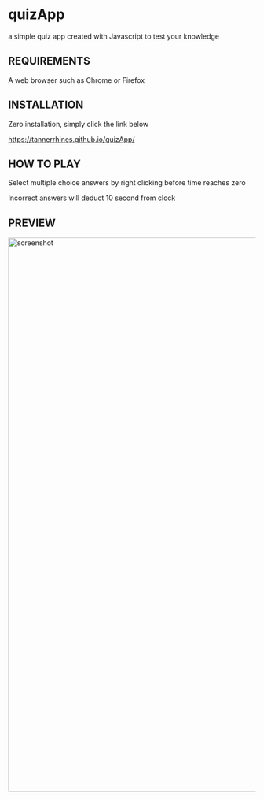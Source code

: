 # quizApp



a simple quiz app created with Javascript to test your knowledge 




REQUIREMENTS
------------

A web browser such as Chrome or Firefox





INSTALLATION
------------
Zero installation, simply click the link below

https://tannerrhines.github.io/quizApp/





HOW TO PLAY
-----------

Select multiple choice answers by right clicking before time reaches zero

Incorrect answers will deduct 10 second from clock

PREVIEW
-------

<img width="1125" alt="screenshot" src="https://github.com/TannerRhines/quizApp/assets/129781576/b8307051-21eb-48b6-b9ae-a61119edd52e">
